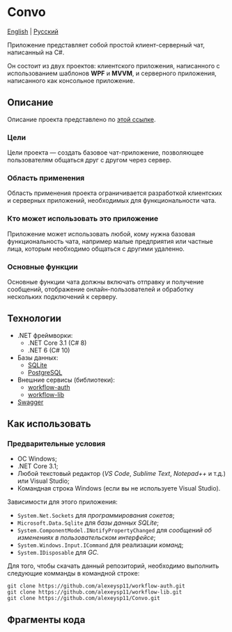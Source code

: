 # Convo 

[English](README.md) | [Русский](README.ru.md)

Приложение представляет собой простой клиент-серверный чат, написанный на C#.

Он состоит из двух проектов: клиентского приложения, написанного с использованием шаблонов **WPF** и **MVVM**, и серверного приложения, написанного как консольное приложение.

## Описание

Описание проекта представлено по [этой ссылке](../../docs/Convo/Description.ru.md).

### Цели

Цели проекта — создать базовое чат-приложение, позволяющее пользователям общаться друг с другом через сервер.

### Область применения

Область применения проекта ограничивается разработкой клиентских и серверных приложений, необходимых для функциональности чата.

### Кто может использовать это приложение

Приложение может использовать любой, кому нужна базовая функциональность чата, например малые предприятия или частные лица, которым необходимо общаться с другими удаленно.

### Основные функции

Основные функции чата должны включать отправку и получение сообщений, отображение онлайн-пользователей и обработку нескольких подключений к серверу.

## Технологии 

- .NET фреймворки:
    - .NET Core 3.1 (C# 8)
    - .NET 6 (C# 10)
- Базы данных: 
    - [SQLite](https://github.com/sqlite/sqlite)
    - [PostgreSQL](https://www.postgresql.org/)
- Внешние сервисы (библиотеки): 
    - [workflow-auth](https://github.com/alexeysp11/workflow-auth)
    - [workflow-lib](https://github.com/alexeysp11/workflow-lib)
- [Swagger](https://swagger.io/tools/swagger-ui)

## Как использовать

### Предварительные условия

- ОС Windows;
- .NET Core 3.1;
- Любой текстовый редактор (*VS Code*, *Sublime Text*, *Notepad++* и т.д.) или Visual Studio;
- Командная строка Windows (если вы не используете Visual Studio).

Зависимости для этого приложения:

- `System.Net.Sockets` для *программирования сокетов*;
- `Microsoft.Data.Sqlite` для *базы данных SQLite*;
- `System.ComponentModel.INotifyPropertyChanged` для *сообщений об изменениях в пользовательском интерфейсе*;
- `System.Windows.Input.ICommand` для реализации *команд*;
- `System.IDisposable` для *GC*.

Для того, чтобы скачать данный репозиторий, необходимо выполнить следующие комманды в командной строке:
```
git clone https://github.com/alexeysp11/workflow-auth.git
git clone https://github.com/alexeysp11/workflow-lib.git
git clone https://github.com/alexeysp11/Convo.git
```

## Фрагменты кода
